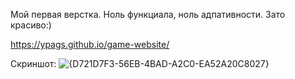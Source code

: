 Мой первая верстка. Ноль функциала, ноль адпативности. Зато красиво:)

https://ypags.github.io/game-website/

Скриншот:
![{D721D7F3-56EB-4BAD-A2C0-EA52A20C8027}](https://github.com/user-attachments/assets/eda70aaf-9250-4a18-b7e1-f786f1ee4fb4)
